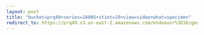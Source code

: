 ```yaml
---
layout: post
title: "bucket=prq49+series=16005+stint=29+view=video+what=specimen"
redirect_to: https://prq49.s3.us-east-2.amazonaws.com/endeavor%3D16/genomes/stage%3D0%2Bwhat%3Dgenerated/stint%3D29/series%3D16005/a%3Dgenome%2Bcriteria%3Dabundance%2Bmorph%3Dwildtype%2Bproc%3D0%2Bseries%3D16005%2Bstint%3D29%2Bthread%3D0%2Bvariation%3Dmaster%2Bext%3D.json.gz
---
```

